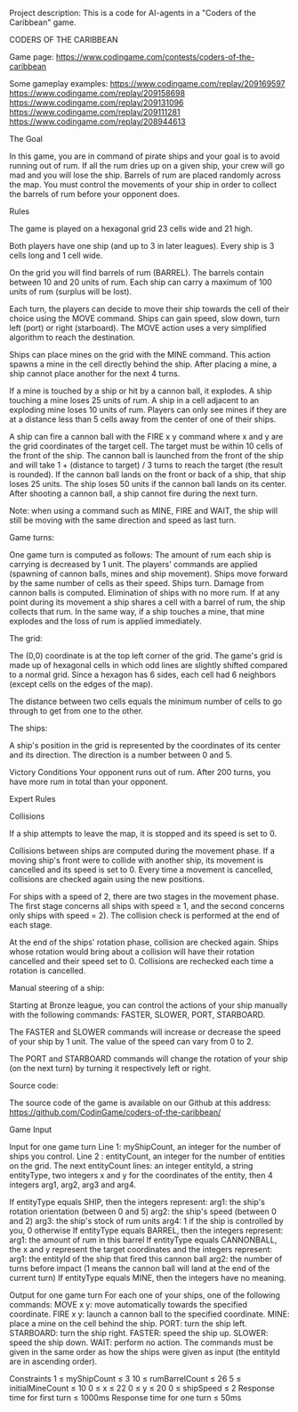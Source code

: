 Project description:
This is a code for AI-agents in a "Coders of the Caribbean" game.


CODERS OF THE CARIBBEAN

Game page:
https://www.codingame.com/contests/coders-of-the-caribbean

Some gameplay examples:
https://www.codingame.com/replay/209169597
https://www.codingame.com/replay/209158698
https://www.codingame.com/replay/209131096
https://www.codingame.com/replay/209111281
https://www.codingame.com/replay/208944613


The Goal

In this game, you are in command of pirate ships and your goal is to avoid running out of rum. If all the rum dries up on a given ship, your crew will go mad and you will lose the ship. Barrels of rum are placed randomly across the map. You must control the movements of your ship in order to collect the barrels of rum before your opponent does.
 


Rules

The game is played on a hexagonal grid 23 cells wide and 21 high.

Both players have one ship (and up to 3 in later leagues). Every ship is 3 cells long and 1 cell wide.

On the grid you will find barrels of rum (BARREL). The barrels contain between 10 and 20 units of rum. Each ship can carry a maximum of 100 units of rum (surplus will be lost).

Each turn, the players can decide to move their ship towards the cell of their choice using the MOVE command. Ships can gain speed, slow down, turn left (port) or right (starboard). The MOVE action uses a very simplified algorithm to reach the destination.

Ships can place mines on the grid with the MINE command. This action spawns a mine in the cell directly behind the ship. After placing a mine, a ship cannot place another for the next 4 turns.

If a mine is touched by a ship or hit by a cannon ball, it explodes. A ship touching a mine loses 25 units of rum. A ship in a cell adjacent to an exploding mine loses 10 units of rum. Players can only see mines if they are at a distance less than 5 cells away from the center of one of their ships.

A ship can fire a cannon ball with the FIRE x y command where x and y are the grid coordinates of the target cell. The target must be within 10 cells of the front of the ship. The cannon ball is launched from the front of the ship and will take 1 + (distance to target) / 3 turns to reach the target (the result is rounded). If the cannon ball lands on the front or back of a ship, that ship loses 25 units. The ship loses 50 units if the cannon ball lands on its center. After shooting a cannon ball, a ship cannot fire during the next turn.


Note: when using a command such as MINE, FIRE and WAIT, the ship will still be moving with the same direction and speed as last turn.





Game turns:

One game turn is computed as follows:
The amount of rum each ship is carrying is decreased by 1 unit.
The players' commands are applied (spawning of cannon balls, mines and ship movement).
Ships move forward by the same number of cells as their speed.
Ships turn.
Damage from cannon balls is computed.
Elimination of ships with no more rum.
If at any point during its movement a ship shares a cell with a barrel of rum, the ship collects that rum. In the same way, if a ship touches a mine, that mine explodes and the loss of rum is applied immediately.





The grid:

The (0,0) coordinate is at the top left corner of the grid. The game's grid is made up of hexagonal cells in which odd lines are slightly shifted compared to a normal grid. Since a hexagon has 6 sides, each cell had 6 neighbors (except cells on the edges of the map).

The distance between two cells equals the minimum number of cells to go through to get from one to the other.



The ships:

A ship's position in the grid is represented by the coordinates of its center and its direction. The direction is a number between 0 and 5.




Victory Conditions
Your opponent runs out of rum.
After 200 turns, you have more rum in total than your opponent.




Expert Rules

Collisions

If a ship attempts to leave the map, it is stopped and its speed is set to 0.

Collisions between ships are computed during the movement phase. If a moving ship's front were to collide with another ship, its movement is cancelled and its speed is set to 0. Every time a movement is cancelled, collisions are checked again using the new positions.

For ships with a speed of 2, there are two stages in the movement phase. The first stage concerns all ships with speed ≥ 1, and the second concerns only ships with speed = 2). The collision check is performed at the end of each stage.

At the end of the ships' rotation phase, collision are checked again. Ships whose rotation would bring about a collision will have their rotation cancelled and their speed set to 0. Collisions are rechecked each time a rotation is cancelled.





Manual steering of a ship:
 
Starting at Bronze league, you can control the actions of your ship manually with the following commands: FASTER, SLOWER, PORT, STARBOARD.

The FASTER and SLOWER commands will increase or decrease the speed of your ship by 1 unit. The value of the speed can vary from 0 to 2.

The PORT and STARBOARD commands will change the rotation of your ship (on the next turn) by turning it respectively left or right.




Source code:

The source code of the game is available on our Github at this address: https://github.com/CodinGame/coders-of-the-caribbean/





Game Input

Input for one game turn
Line 1: myShipCount, an integer for the number of ships you control.
Line 2 : entityCount, an integer for the number of entities on the grid.
The next entityCount lines: an integer entityId, a string entityType, two integers x and y for the coordinates of the entity, then 4 integers arg1, arg2, arg3 and arg4.

If entityType equals SHIP, then the integers represent:
arg1: the ship's rotation orientation (between 0 and 5)
arg2: the ship's speed (between 0 and 2)
arg3: the ship's stock of rum units
arg4: 1 if the ship is controlled by you, 0 otherwise
If entityType equals BARREL, then the integers represent:
arg1: the amount of rum in this barrel
If entityType equals CANNONBALL, the x and y represent the target coordinates and the integers represent:
arg1: the entityId of the ship that fired this cannon ball
arg2: the number of turns before impact (1 means the cannon ball will land at the end of the current turn)
If entityType equals MINE, then the integers have no meaning.




Output for one game turn
For each one of your ships, one of the following commands:
MOVE x y: move automatically towards the specified coordinate.
FIRE x y: launch a cannon ball to the specified coordinate.
MINE: place a mine on the cell behind the ship.
PORT: turn the ship left.
STARBOARD: turn the ship right.
FASTER: speed the ship up.
SLOWER: speed the ship down.
WAIT: perform no action.
The commands must be given in the same order as how the ships were given as input (the entityId are in ascending order).



Constraints
1 ≤ myShipCount ≤ 3
10 ≤ rumBarrelCount ≤ 26
5 ≤ initialMineCount ≤ 10
0 ≤ x ≤ 22
0 ≤ y ≤ 20
0 ≤ shipSpeed ≤ 2
Response time for first turn ≤ 1000ms
Response time for one turn ≤ 50ms

